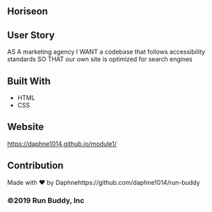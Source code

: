 ## Horiseon

## User Story
AS A marketing agency
I WANT a codebase that follows accessibility standards
SO THAT our own site is optimized for search engines

## Built With
* HTML
* CSS

## Website
https://daphne1014.github.io/module1/

## Contribution
Made with ❤️ by Daphnehttps://github.com/daphne1014/run-buddy
### ©️2019 Run Buddy, Inc 
